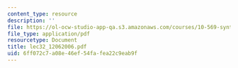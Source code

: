 ```yaml
---
content_type: resource
description: ''
file: https://ol-ocw-studio-app-qa.s3.amazonaws.com/courses/10-569-synthesis-of-polymers-fall-2006/6ff072c7a08e46ef54fafea22c9eab9f_lec32_12062006.pdf
file_type: application/pdf
resourcetype: Document
title: lec32_12062006.pdf
uid: 6ff072c7-a08e-46ef-54fa-fea22c9eab9f
---
```

